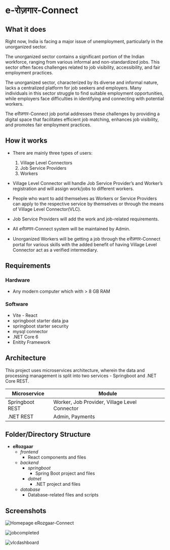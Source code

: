 # e-रोज़गार-Connect

## What it does

Right now, India is facing a major issue of unemployment, particularly in the unorganized sector.

The unorganized sector contains a significant portion of the Indian workforce, ranging from various informal and non-standardized jobs.
This sector often faces challenges related to job visibility, accessibility, and fair employment practices.

The unorganized sector, characterized by its diverse and informal nature, lacks a centralized platform for job seekers and employers.
Many individuals in this sector struggle to find suitable employment opportunities, while employers face difficulties in identifying and connecting with potential workers.	

The eरोज़गार-Connect job portal addresses these challenges by providing a digital space that facilitates efficient job matching, enhances job visibility, and promotes fair employment practices.

## How it works

- There are mainly three types of users:
  1. Village Level Connectors
  2. Job Service Providers
  3. Workers

- Village Level Connector will handle Job Service Provider’s and Worker’s
registration and will assign work/jobs to different workers.
- People who want to add themselves as Workers or Service Providers can apply to
the respective service by themselves or through the means of Village Level
Connector(VLC).
- Job Service Providers will add the work and job-related requirements.
- All eरोज़गार-Connect system will be maintained by Admin.
- Unorganized Workers will be getting a job through the eरोज़गार-Connect portal for
various skills with the added benefit of having Village Level Connector act as a verified
intermediary.

## Requirements
### Hardware

* Any modern computer which with > 8 GB RAM

### Software

*   Vite - React
*   springboot starter data jpa
*   springboot starter security
*   mysql connector
*   .NET Core 6
*   Enitity Framework

## Architecture

This project uses microservices architecture, wherein the data and processing management is split into two services - Springboot and .NET Core REST.

| Microservice | Module  |
|-------------------|-------------------|
| Springboot REST           | Worker, Job Provider, Village Level Connector|
| .NET REST| Admin, Payments |

## Folder/Directory Structure

- **eRozgaar**
  - *frontend*
    - React components and files
  - *backend*
    - *springboot*
      - Spring Boot project and files
    - *dotnet*
      - .NET project and files
  - *database*
    - Database-related files and scripts

## Screenshots
![Homepage eRozgaar-Connect](https://github.com/Dhananjayyy/erozgaar/assets/36818729/19cb0f6e-e16c-4f58-875c-cd2d672c1c7c)

![jobcompleted](https://github.com/Dhananjayyy/erozgaar/assets/36818729/32545362-9eae-4aa4-8a12-77301c9b82e4)

![vlcdashboard](https://github.com/Dhananjayyy/erozgaar/assets/36818729/660709ca-2191-4b21-b72d-00d2da17e519)

